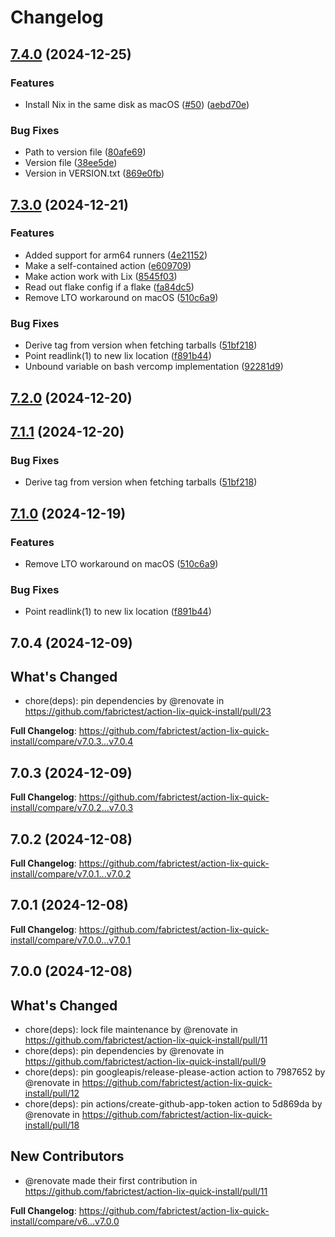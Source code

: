 # Changelog

## [7.4.0](https://github.com/fabrictest/action-lix-quick-install/compare/v7.3.0...v7.4.0) (2024-12-25)


### Features

* Install Nix in the same disk as macOS ([#50](https://github.com/fabrictest/action-lix-quick-install/issues/50)) ([aebd70e](https://github.com/fabrictest/action-lix-quick-install/commit/aebd70e6398fc97d0c1f84f64874828eb40b9dca))


### Bug Fixes

* Path to version file ([80afe69](https://github.com/fabrictest/action-lix-quick-install/commit/80afe6987658d311a28037048b7f720ebcd638c6))
* Version file ([38ee5de](https://github.com/fabrictest/action-lix-quick-install/commit/38ee5de48e6276ebefced6bfe38d177d720403c1))
* Version in VERSION.txt ([869e0fb](https://github.com/fabrictest/action-lix-quick-install/commit/869e0fb19b4005b3ba5e690e59ba5a05e1378e10))

## [7.3.0](https://github.com/fabrictest/action-lix-quick-install/compare/v7.2.0...v7.3.0) (2024-12-21)


### Features

* Added support for arm64 runners ([4e21152](https://github.com/fabrictest/action-lix-quick-install/commit/4e211522c7db161518f18cc9beddd8ed49add2c7))
* Make a self-contained action ([e609709](https://github.com/fabrictest/action-lix-quick-install/commit/e6097092a7a881261ca770f73b7f571b3ce53391))
* Make action work with Lix ([8545f03](https://github.com/fabrictest/action-lix-quick-install/commit/8545f03f8647fb97ce4346de1430ac5d46e7df8d))
* Read out flake config if a flake ([fa84dc5](https://github.com/fabrictest/action-lix-quick-install/commit/fa84dc5253049a0a599f76b38f977e6c9b9d9b27))
* Remove LTO workaround on macOS ([510c6a9](https://github.com/fabrictest/action-lix-quick-install/commit/510c6a9b93da39323ae2e963f7ec1b93a3ecf91e))


### Bug Fixes

* Derive tag from version when fetching tarballs ([51bf218](https://github.com/fabrictest/action-lix-quick-install/commit/51bf218dfffb2c46b838c32871eee02398885acc))
* Point readlink(1) to new lix location ([f891b44](https://github.com/fabrictest/action-lix-quick-install/commit/f891b44c65ca75f07df24e89369bf2fbf6897820))
* Unbound variable on bash vercomp implementation ([92281d9](https://github.com/fabrictest/action-lix-quick-install/commit/92281d98172b250c5c095d20adb438ef6dcb6460))

## [7.2.0](https://github.com/fabrictest/action-lix-quick-install/compare/v7.1.1...v7.2.0) (2024-12-20)


## [7.1.1](https://github.com/fabrictest/action-lix-quick-install/compare/v7.1.0...v7.1.1) (2024-12-20)


### Bug Fixes

* Derive tag from version when fetching tarballs ([51bf218](https://github.com/fabrictest/action-lix-quick-install/commit/51bf218dfffb2c46b838c32871eee02398885acc))

## [7.1.0](https://github.com/fabrictest/action-lix-quick-install/compare/v7.0.4...v7.1.0) (2024-12-19)


### Features

* Remove LTO workaround on macOS ([510c6a9](https://github.com/fabrictest/action-lix-quick-install/commit/510c6a9b93da39323ae2e963f7ec1b93a3ecf91e))


### Bug Fixes

* Point readlink(1) to new lix location ([f891b44](https://github.com/fabrictest/action-lix-quick-install/commit/f891b44c65ca75f07df24e89369bf2fbf6897820))

## 7.0.4 (2024-12-09)

## What's Changed
* chore(deps): pin dependencies by @renovate in https://github.com/fabrictest/action-lix-quick-install/pull/23


**Full Changelog**: https://github.com/fabrictest/action-lix-quick-install/compare/v7.0.3...v7.0.4

## 7.0.3 (2024-12-09)

**Full Changelog**: https://github.com/fabrictest/action-lix-quick-install/compare/v7.0.2...v7.0.3

## 7.0.2 (2024-12-08)

**Full Changelog**: https://github.com/fabrictest/action-lix-quick-install/compare/v7.0.1...v7.0.2

## 7.0.1 (2024-12-08)

**Full Changelog**: https://github.com/fabrictest/action-lix-quick-install/compare/v7.0.0...v7.0.1

## 7.0.0 (2024-12-08)

## What's Changed
* chore(deps): lock file maintenance by @renovate in https://github.com/fabrictest/action-lix-quick-install/pull/11
* chore(deps): pin dependencies by @renovate in https://github.com/fabrictest/action-lix-quick-install/pull/9
* chore(deps): pin googleapis/release-please-action action to 7987652 by @renovate in https://github.com/fabrictest/action-lix-quick-install/pull/12
* chore(deps): pin actions/create-github-app-token action to 5d869da by @renovate in https://github.com/fabrictest/action-lix-quick-install/pull/18

## New Contributors
* @renovate made their first contribution in https://github.com/fabrictest/action-lix-quick-install/pull/11

**Full Changelog**: https://github.com/fabrictest/action-lix-quick-install/compare/v6...v7.0.0
